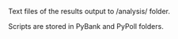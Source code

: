 Text files of the results output to /analysis/ folder.

Scripts are stored in PyBank and PyPoll folders.
